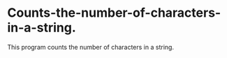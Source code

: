 # Counts-the-number-of-characters-in-a-string.
This program counts the number of characters in a string.

